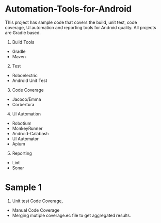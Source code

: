 Automation-Tools-for-Android
============================

This project has sample code that covers the build, unit test, code coverage, UI automation and reporting tools for Android quality. All projects are Gradle based.

1. Build Tools
  * Gradle 
  * Maven
2. Test 
  * Roboelectric
  * Android Unit Test
3. Code Coverage
  * Jacoco/Emma  
  * Corbertura
4. UI Automation
  * Robotium
  * MonkeyRunner
  * Android-Calabash
  * UI Automator
  * Apium
5. Reporting
  * Lint
  * Sonar
  
Sample 1
==========
1. Unit test Code Coverage,
  * Manual Code Coverage 
  * Merging mutiple coverage.ec file to get aggregated results.


